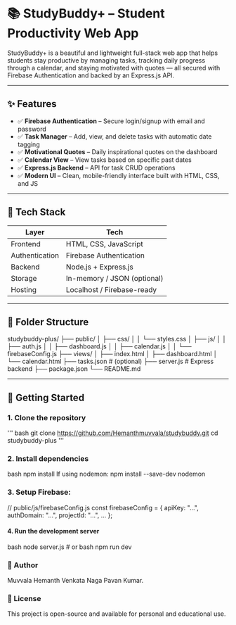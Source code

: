 # 📚 StudyBuddy+ – Student Productivity Web App

StudyBuddy+ is a beautiful and lightweight full-stack web app that helps students stay productive by managing tasks, tracking daily progress through a calendar, and staying motivated with quotes — all secured with Firebase Authentication and backed by an Express.js API.

---

## ✨ Features

- ✅ **Firebase Authentication** – Secure login/signup with email and password
- ✅ **Task Manager** – Add, view, and delete tasks with automatic date tagging
- ✅ **Motivational Quotes** – Daily inspirational quotes on the dashboard
- ✅ **Calendar View** – View tasks based on specific past dates
- ✅ **Express.js Backend** – API for task CRUD operations
- ✅ **Modern UI** – Clean, mobile-friendly interface built with HTML, CSS, and JS

---

## 🧩 Tech Stack

| Layer         | Tech                        |
|---------------|-----------------------------|
| Frontend      | HTML, CSS, JavaScript       |
| Authentication| Firebase Authentication     |
| Backend       | Node.js + Express.js        |
| Storage       | In-memory / JSON (optional) |
| Hosting       | Localhost / Firebase-ready  |

---

## 📁 Folder Structure
studybuddy-plus/
├── public/
│ ├── css/
│ │ └── styles.css
│ ├── js/
│ │ ├── auth.js
│ │ ├── dashboard.js
│ │ ├── calendar.js
│ │ └── firebaseConfig.js
├── views/
│ ├── index.html
│ ├── dashboard.html
│ └── calendar.html
├── tasks.json # (optional)
├── server.js # Express backend
├── package.json
└── README.md

---

## 🚀 Getting Started

### 1. Clone the repository

''' bash 
git clone https://github.com/Hemanthmuvvala/studybuddy.git
cd studybuddy-plus 
'''
### 2. Install dependencies
bash
npm install
If using nodemon:
npm install --save-dev nodemon
### 3. Setup Firebase:
  // public/js/firebaseConfig.js
const firebaseConfig = {
  apiKey: "...",
  authDomain: "...",
  projectId: "...",
  ...
};
#### 4. Run the development server
bash 
node server.js  # or
bash
npm run dev       
### 👤 Author
Muvvala Hemanth Venkata Naga Pavan Kumar.
### 📃 License
This project is open-source and available for personal and educational use.


